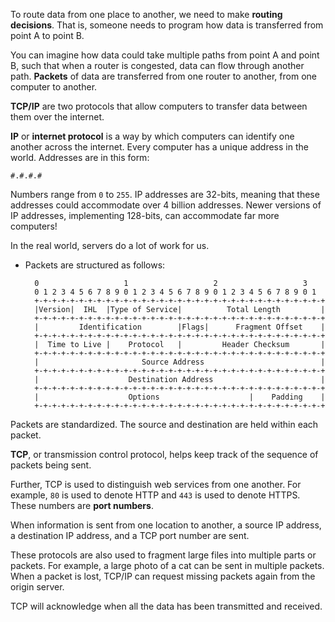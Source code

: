 To route data from one place to another, we need to make __routing decisions__. That is, someone needs to program how data is transferred from point A to point B.

You can imagine how data could take multiple paths from point A and point B, such that when a router is congested, data can flow through another path. __Packets__ of data are transferred from one router to another, from one computer to another.

__TCP/IP__ are two protocols that allow computers to transfer data between them over the internet.

__IP__ or __internet protocol__ is a way by which computers can identify one another across the internet. Every computer has a unique address in the world. Addresses are in this form:

```
#.#.#.#
```

Numbers range from `0` to `255`. IP addresses are 32-bits, meaning that these addresses could accommodate over 4 billion addresses. Newer versions of IP addresses, implementing 128-bits, can accommodate far more computers!

 In the real world, servers do a lot of work for us.

- Packets are structured as follows:
  ```
    0                   1                   2                   3  
    0 1 2 3 4 5 6 7 8 9 0 1 2 3 4 5 6 7 8 9 0 1 2 3 4 5 6 7 8 9 0 1 
    +-+-+-+-+-+-+-+-+-+-+-+-+-+-+-+-+-+-+-+-+-+-+-+-+-+-+-+-+-+-+-+-+
    |Version|  IHL  |Type of Service|          Total Length         |
    +-+-+-+-+-+-+-+-+-+-+-+-+-+-+-+-+-+-+-+-+-+-+-+-+-+-+-+-+-+-+-+-+
    |         Identification        |Flags|      Fragment Offset    |
    +-+-+-+-+-+-+-+-+-+-+-+-+-+-+-+-+-+-+-+-+-+-+-+-+-+-+-+-+-+-+-+-+
    |  Time to Live |    Protocol   |         Header Checksum       |
    +-+-+-+-+-+-+-+-+-+-+-+-+-+-+-+-+-+-+-+-+-+-+-+-+-+-+-+-+-+-+-+-+
    |                       Source Address                          |
    +-+-+-+-+-+-+-+-+-+-+-+-+-+-+-+-+-+-+-+-+-+-+-+-+-+-+-+-+-+-+-+-+
    |                    Destination Address                        |
    +-+-+-+-+-+-+-+-+-+-+-+-+-+-+-+-+-+-+-+-+-+-+-+-+-+-+-+-+-+-+-+-+
    |                    Options                    |    Padding    |
    +-+-+-+-+-+-+-+-+-+-+-+-+-+-+-+-+-+-+-+-+-+-+-+-+-+-+-+-+-+-+-+-+
    ```

Packets are standardized. The source and destination are held within each packet.

__TCP__, or transmission control protocol, helps keep track of the sequence of packets being sent.

Further, TCP is used to distinguish web services from one another. For example, `80` is used to denote HTTP and `443` is used to denote HTTPS. These numbers are __port numbers__.

When information is sent from one location to another, a source IP address, a destination IP address, and a TCP port number are sent.

These protocols are also used to fragment large files into multiple parts or packets. For example, a large photo of a cat can be sent in multiple packets. When a packet is lost, TCP/IP can request missing packets again from the origin server.

TCP will acknowledge when all the data has been transmitted and received.